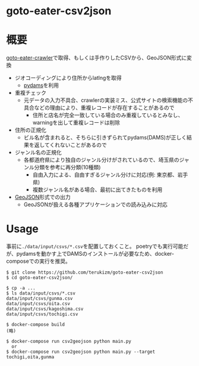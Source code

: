 goto-eater-csv2json
===

# 概要

[goto-eater-crawler](https://github.com/terukizm/goto-eater-crawler)で取得、もしくは手作りしたCSVから、GeoJSON形式に変換

* ジオコーディングにより住所からlatlngを取得
  * [pydams](https://github.com/hottolink/pydams)を利用
* 重複チェック
  * 元データの入力不具合、crawlerの実装ミス、公式サイトの検索機能の不具合などの理由により、重複レコードが存在することがあるので
    * 住所と店名が完全一致している場合のみ重複しているとみなし、warningを出して重複レコードは削除
* 住所の正規化
  * ビル名が含まれると、そちらに引きずられてpydams(DAMS)が正しく結果を返してくれないことがあるので
* ジャンル名の正規化
  * 各都道府県により独自のジャンル分けがされているので、埼玉県のジャンル分類を参考に再分類(10種類)
    * 自由入力による、自由すぎるジャンル分けに対応(例: 東京都、岩手県)
    * 複数ジャンル名がある場合、最初に出てきたものを利用
* [GeoJSON](https://geojson.org/)形式での出力
  * GeoJSONが扱える各種アプリケーションでの読み込みに対応

# Usage

事前に`./data/input/csvs/*.csv`を配置しておくこと。
poetryでも実行可能だが、pydamsを動かす上でDAMSのインストールが必要なため、docker-composeでの実行を推奨。

```
$ git clone https://github.com/terukizm/goto-eater-csv2json
$ cd goto-eater-csv2json/

$ cp -a ...
$ ls data/input/csvs/*.csv
data/input/csvs/gunma.csv
data/input/csvs/oita.csv
data/input/csvs/kagoshima.csv
data/input/csvs/tochigi.csv

$ docker-compose build
(略)

$ docker-compose run csv2geojson python main.py
  or
$ docker-compose run csv2geojson python main.py --target tochigi,oita,gunma
```

